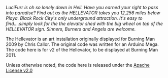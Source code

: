 *LuciFurr is oh so lonely down in Hell. Have you earned your right to pass into paradise? Find out as the HELLEVATOR takes you 12,256 miles below Playa. Black Rock City's only underground attraction. It's easy to find....simply look for the the elevator shed with the big wheel on top of the HELLEVATOR sign. Sinners, Burners and Angels are welcome.*

The Hellevator is an art installation originally displayed for Burning Man 2009 by Chris Callor.  The original code was written for an Arduino Mega.  The code here is for v2 of the Hellevator, to be displayed at Burning Man 2011.

Unless otherwise noted, the code here is released under the [Apache License v2.0](http://www.apache.org/licenses/LICENSE-2.0.html)